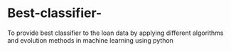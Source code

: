 # Best-classifier-
To provide best classifier to the loan data by applying different algorithms and evolution methods in machine learning using python
